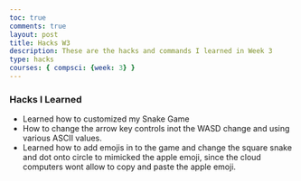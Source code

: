 ```yaml
---
toc: true
comments: true
layout: post
title: Hacks W3
description: These are the hacks and commands I learned in Week 3
type: hacks
courses: { compsci: {week: 3} }
---
```



### Hacks I Learned
 - Learned how to customized my Snake Game
 - How to change the arrow key controls inot the WASD change and using various ASCII values.
 - Learned how to add emojis in to the game and change the square snake and dot onto circle to mimicked the apple emoji, since the cloud computers wont allow to copy and paste the apple emoji.
 